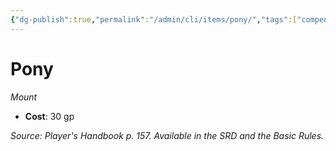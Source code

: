 ```yaml
---
{"dg-publish":true,"permalink":"/admin/cli/items/pony/","tags":["compendium/src/5e/phb","item/gear/mount"],"updated":"2025-01-11T15:32:18.910+00:00"}
---
```


# Pony
*Mount*  

- **Cost**: 30 gp

*Source: Player's Handbook p. 157. Available in the SRD and the Basic Rules.*